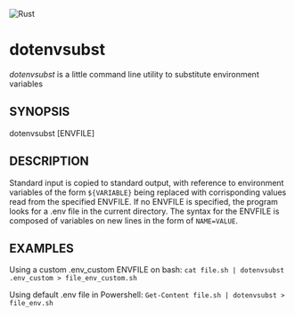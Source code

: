 ![Rust](https://github.com/gmlion/dotenvsubst/workflows/Rust/badge.svg)

# dotenvsubst #
*dotenvsubst* is a little command line utility to substitute environment variables

## SYNOPSIS ##
dotenvsubst [ENVFILE]

## DESCRIPTION ##
Standard input is copied to standard output, with reference to environment variables of the form `${VARIABLE}` being replaced with corrisponding values read from the specified ENVFILE. If no ENVFILE is specified, the program looks for a .env file in the current directory.
The syntax for the ENVFILE is composed of variables on new lines in the form of `NAME=VALUE`.

## EXAMPLES ##
Using a custom .env_custom ENVFILE on bash:
`cat file.sh | dotenvsubst .env_custom > file_env_custom.sh`

Using default .env file in Powershell:
`Get-Content file.sh | dotenvsubst > file_env.sh`
